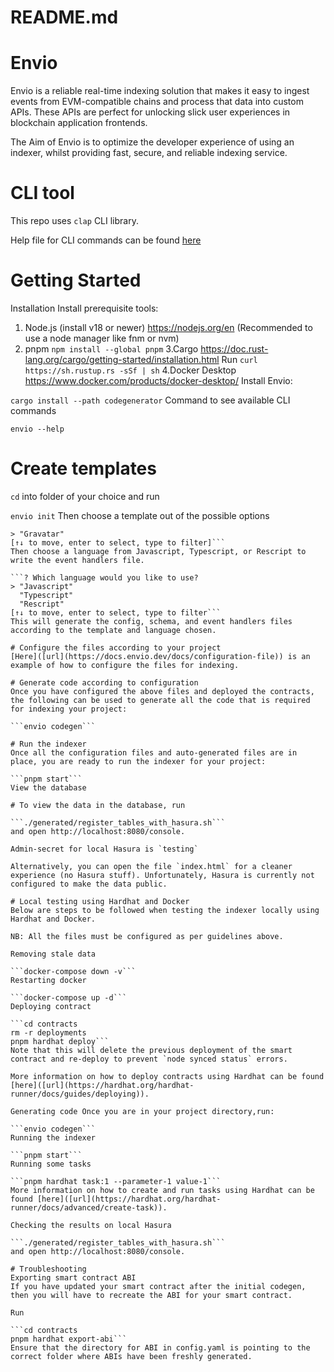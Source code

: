 # README.md

# Envio
Envio is a reliable real-time indexing solution that makes it easy to ingest events from EVM-compatible chains and process that data into custom APIs. These APIs are perfect for unlocking slick user experiences in blockchain application frontends.

The Aim of Envio is to optimize the developer experience of using an indexer, whilst providing fast, secure, and reliable indexing service.

# CLI tool
This repo uses `clap` CLI library.

Help file for CLI commands can be found [here]([url](https://docs.envio.dev/docs/cli-commands))

# Getting Started
Installation
Install prerequisite tools:

1. Node.js (install v18 or newer) https://nodejs.org/en (Recommended to use a node manager like fnm or nvm)
2. pnpm
```npm install --global pnpm```
3.Cargo https://doc.rust-lang.org/cargo/getting-started/installation.html Run `curl https://sh.rustup.rs -sSf | sh`
4.Docker Desktop https://www.docker.com/products/docker-desktop/
Install Envio:

```cargo install --path codegenerator```
Command to see available CLI commands

```envio --help```

# Create templates
`cd` into folder of your choice and run

```envio init```
Then choose a template out of the possible options

```? Which template would you like to use?  
> "Gravatar"
[↑↓ to move, enter to select, type to filter]```
Then choose a language from Javascript, Typescript, or Rescript to write the event handlers file.

```? Which language would you like to use?  
> "Javascript"
  "Typescript"
  "Rescript"
[↑↓ to move, enter to select, type to filter```
This will generate the config, schema, and event handlers files according to the template and language chosen.

# Configure the files according to your project
[Here]([url](https://docs.envio.dev/docs/configuration-file)) is an example of how to configure the files for indexing.

# Generate code according to configuration
Once you have configured the above files and deployed the contracts, the following can be used to generate all the code that is required for indexing your project:

```envio codegen```

# Run the indexer
Once all the configuration files and auto-generated files are in place, you are ready to run the indexer for your project:

```pnpm start```
View the database

# To view the data in the database, run

```./generated/register_tables_with_hasura.sh```
and open http://localhost:8080/console.

Admin-secret for local Hasura is `testing`

Alternatively, you can open the file `index.html` for a cleaner experience (no Hasura stuff). Unfortunately, Hasura is currently not configured to make the data public.

# Local testing using Hardhat and Docker
Below are steps to be followed when testing the indexer locally using Hardhat and Docker.

NB: All the files must be configured as per guidelines above.

Removing stale data

```docker-compose down -v```
Restarting docker

```docker-compose up -d```
Deploying contract

```cd contracts
rm -r deployments
pnpm hardhat deploy```
Note that this will delete the previous deployment of the smart contract and re-deploy to prevent `node synced status` errors.

More information on how to deploy contracts using Hardhat can be found [here]([url](https://hardhat.org/hardhat-runner/docs/guides/deploying)).

Generating code Once you are in your project directory,run:

```envio codegen```
Running the indexer

```pnpm start```
Running some tasks

```pnpm hardhat task:1 --parameter-1 value-1```
More information on how to create and run tasks using Hardhat can be found [here]([url](https://hardhat.org/hardhat-runner/docs/advanced/create-task)).

Checking the results on local Hasura

```./generated/register_tables_with_hasura.sh```
and open http://localhost:8080/console.

# Troubleshooting
Exporting smart contract ABI
If you have updated your smart contract after the initial codegen, then you will have to recreate the ABI for your smart contract.

Run

```cd contracts
pnpm hardhat export-abi```
Ensure that the directory for ABI in config.yaml is pointing to the correct folder where ABIs have been freshly generated.
